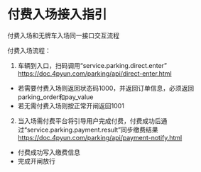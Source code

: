 # 付费入场接入指引

付费入场和无牌车入场同一接口交互流程

付费入场流程：
1. 车辆到入口，扫码调用“service.parking.direct.enter”
https://doc.4pyun.com/parking/api/direct-enter.html
- 若需要付费入场则返回状态码1000，并返回订单信息，必须返回parking_order和pay_value
- 若无需付费入场则按正常开闸返回1001

2. 当入场需付费平台将引导用户完成付费，付费成功后通过“service.parking.payment.result”同步缴费结果
https://doc.4pyun.com/parking/api/payment-notify.html
- 付费成功写入缴费信息
- 完成开闸放行